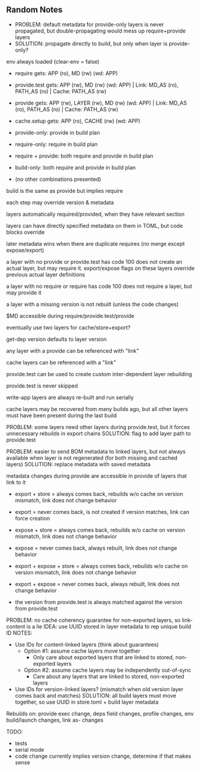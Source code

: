 ## Random Notes

- PROBLEM: default metadata for provide-only layers is never propagated, but double-propagating would mess up require+provide layers
- SOLUTION: propagate directly to build, but only when layer is provide-only?

env always loaded (clear-env = false)

- require gets: APP (ro), MD (rw) (wd: APP)
- provide.test gets: APP (rw), MD (rw) (wd: APP) | Link: MD_AS (ro), PATH_AS (ro) | Cache: PATH_AS (rw)
- provide gets: APP (rw), LAYER (rw), MD (rw) (wd: APP) | Link: MD_AS (ro), PATH_AS (ro) | Cache: PATH_AS (rw)
- cache.setup gets: APP (ro), CACHE (rw) (wd: APP)

- provide-only: provide in build plan
- require-only: require in build plan
- require + provide: both require and provide in build plan
- build-only: both require and provide in build plan
- (no other combinations presented)

build is the same as provide but implies require

each step may override version & metadata

layers automatically required/provided, when they have relevant section

layers can have directly specified metadata on them in TOML, but code blocks override

later metadata wins when there are duplicate requires (no merge except expose/export)

a layer with no provide or provide.test has code 100 does not create an actual layer, but may require it.
export/expose flags on these layers override previous actual layer definitions

a layer with no require or require has code 100 does not require a layer, but may provide it

a layer with a missing version is not rebuilt (unless the code changes)

$MD accessible during require/provide.test/provide

eventually use two layers for cache/store+export?

get-dep version defaults to layer version

any layer with a provide can be referenced with "link"

cache layers can be referenced with a "link"

provide.test can be used to create custom inter-dependent layer rebuilding

provide.test is never skipped

write-app layers are always re-built and run serially

cache layers may be recovered from many builds ago, but all other layers must have been present during the last build

PROBLEM: some layers need other layers during provide.test, but it forces unnecessary rebuilds in export chains
SOLUTION: flag to add layer path to provide.test

PROBLEM: easier to send BOM metadata to linked layers, but not always available when layer is not regenerated (for both missing and cached layers)
SOLUTION: replace metadata with saved metadata

metadata changes during provide are accessible in provide of layers that link to it

- export + store = always comes back, rebuilds w/o cache on version mismatch, link does not change behavior
- export = never comes back, is not created if version matches, link can force creation
- expose + store =  always comes back, rebuilds w/o cache on version mismatch, link does not change behavior
- expose = never comes back, always rebuilt, link does not change behavior
- export + expose + store = always comes back, rebuilds w/o cache on version mismatch, link does not change behavior
- export + expose = never comes back, always rebuilt, link does not change behavior

- the version from provide.test is always matched against the version from provide.test

PROBLEM: no cache coherency guarantee for non-exported layers, so link-content is a lie
IDEA: use UUID stored in layer metadata to rep unique build ID
NOTES:
- Use IDs for content-linked layers (think about guarantees)
  - Option #1: assume cache layers move together
    - Only care about exported layers that are linked to stored, non-exported layers
  - Option #2: assume cache layers may be independently out-of-sync
    - Care about any layers that are linked to stored, non-exported layers
- Use IDs for version-linked layers? (mismatch when old version layer comes back and matches)
SOLUTION: all build layers must move together, so use UUID in store.toml + build layer metadata

Rebuilds on: provide exec change, deps field changes, profile changes, env build/launch changes, link as- changes

TODO:
- tests
- serial mode
- code change currently implies version change, determine if that makes sense
